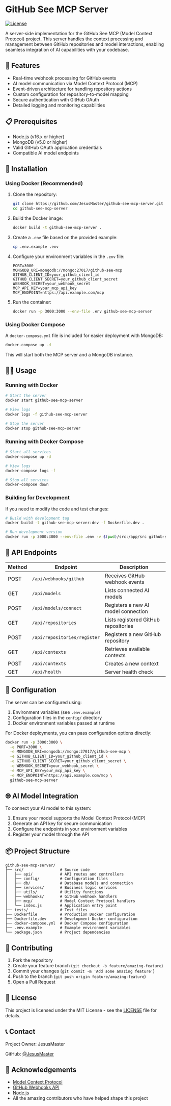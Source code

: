 # GitHub See MCP Server

[![License](https://img.shields.io/badge/License-MIT-blue.svg)](LICENSE)

A server-side implementation for the GitHub See MCP (Model Context Protocol) project. This server handles the context processing and management between GitHub repositories and model interactions, enabling seamless integration of AI capabilities with your codebase.

## 🚀 Features

- Real-time webhook processing for GitHub events
- AI model communication via Model Context Protocol (MCP)
- Event-driven architecture for handling repository actions
- Custom configuration for repository-to-model mapping
- Secure authentication with GitHub OAuth
- Detailed logging and monitoring capabilities

## 📋 Prerequisites

- Node.js (v16.x or higher)
- MongoDB (v5.0 or higher)
- Valid GitHub OAuth application credentials
- Compatible AI model endpoints

## 🔧 Installation

### Using Docker (Recommended)

1. Clone the repository:
   ```bash
   git clone https://github.com/JesusMaster/github-see-mcp-server.git
   cd github-see-mcp-server
   ```

2. Build the Docker image:
   ```bash
   docker build -t github-see-mcp-server .
   ```

3. Create a `.env` file based on the provided example:
   ```bash
   cp .env.example .env
   ```

4. Configure your environment variables in the `.env` file:
   ```
   PORT=3000
   MONGODB_URI=mongodb://mongo:27017/github-see-mcp
   GITHUB_CLIENT_ID=your_github_client_id
   GITHUB_CLIENT_SECRET=your_github_client_secret
   WEBHOOK_SECRET=your_webhook_secret
   MCP_API_KEY=your_mcp_api_key
   MCP_ENDPOINT=https://api.example.com/mcp
   ```

5. Run the container:
   ```bash
   docker run -p 3000:3000 --env-file .env github-see-mcp-server
   ```

### Using Docker Compose

A `docker-compose.yml` file is included for easier deployment with MongoDB:

```bash
docker-compose up -d
```

This will start both the MCP server and a MongoDB instance.

## 🏃‍♂️ Usage

### Running with Docker

```bash
# Start the server
docker start github-see-mcp-server

# View logs
docker logs -f github-see-mcp-server

# Stop the server
docker stop github-see-mcp-server
```

### Running with Docker Compose

```bash
# Start all services
docker-compose up -d

# View logs
docker-compose logs -f

# Stop all services
docker-compose down
```

### Building for Development

If you need to modify the code and test changes:

```bash
# Build with development tag
docker build -t github-see-mcp-server:dev -f Dockerfile.dev .

# Run development version
docker run -p 3000:3000 --env-file .env -v $(pwd)/src:/app/src github-see-mcp-server:dev
```

## 🔌 API Endpoints

| Method | Endpoint | Description |
|--------|----------|-------------|
| POST | `/api/webhooks/github` | Receives GitHub webhook events |
| GET | `/api/models` | Lists connected AI models |
| POST | `/api/models/connect` | Registers a new AI model connection |
| GET | `/api/repositories` | Lists registered GitHub repositories |
| POST | `/api/repositories/register` | Registers a new GitHub repository |
| GET | `/api/contexts` | Retrieves available contexts |
| POST | `/api/contexts` | Creates a new context |
| GET | `/api/health` | Server health check |

## 🔧 Configuration

The server can be configured using:

1. Environment variables (see `.env.example`)
2. Configuration files in the `config/` directory
3. Docker environment variables passed at runtime

For Docker deployments, you can pass configuration options directly:

```bash
docker run -p 3000:3000 \
  -e PORT=3000 \
  -e MONGODB_URI=mongodb://mongo:27017/github-see-mcp \
  -e GITHUB_CLIENT_ID=your_github_client_id \
  -e GITHUB_CLIENT_SECRET=your_github_client_secret \
  -e WEBHOOK_SECRET=your_webhook_secret \
  -e MCP_API_KEY=your_mcp_api_key \
  -e MCP_ENDPOINT=https://api.example.com/mcp \
  github-see-mcp-server
```

## 🌐 AI Model Integration

To connect your AI model to this system:

1. Ensure your model supports the Model Context Protocol (MCP)
2. Generate an API key for secure communication
3. Configure the endpoints in your environment variables
4. Register your model through the API

## 📦 Project Structure

```
github-see-mcp-server/
├── src/                # Source code
│   ├── api/            # API routes and controllers
│   ├── config/         # Configuration files
│   ├── db/             # Database models and connection
│   ├── services/       # Business logic services
│   ├── utils/          # Utility functions
│   ├── webhooks/       # GitHub webhook handlers
│   ├── mcp/            # Model Context Protocol handlers
│   └── index.js        # Application entry point
├── tests/              # Test files
├── Dockerfile          # Production Docker configuration
├── Dockerfile.dev      # Development Docker configuration
├── docker-compose.yml  # Docker Compose configuration
├── .env.example        # Example environment variables
└── package.json        # Project dependencies
```

## 🤝 Contributing

1. Fork the repository
2. Create your feature branch (`git checkout -b feature/amazing-feature`)
3. Commit your changes (`git commit -m 'Add some amazing feature'`)
4. Push to the branch (`git push origin feature/amazing-feature`)
5. Open a Pull Request

## 📜 License

This project is licensed under the MIT License - see the [LICENSE](LICENSE) file for details.

## 📞 Contact

Project Owner: JesusMaster

GitHub: [@JesusMaster](https://github.com/JesusMaster)

## 🙏 Acknowledgements

- [Model Context Protocol](https://github.com/model-context-protocol/specification)
- [GitHub Webhooks API](https://docs.github.com/en/developers/webhooks-and-events/webhooks/about-webhooks)
- [Node.js](https://nodejs.org/)
- All the amazing contributors who have helped shape this project